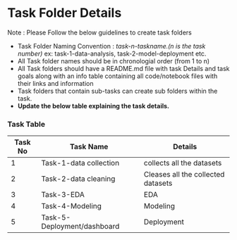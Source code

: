 # Task Folder Details

Note : Please Follow the below guidelines to create task folders
- Task Folder Naming Convention : _task-n-taskname.(n is the task number)_  ex: task-1-data-analysis, task-2-model-deployment etc.
- All Task folder names should be in chronologial order (from 1 to n)
- All Task folders should have a README.md file with task Details and task goals along with an info table containing all code/notebook files with their links and information
- Task folders that contain sub-tasks can create sub folders within the task.
- __Update the below table explaining the task details.__

### Task Table

| Task No| Task Name | Details |
|-|-|-|
|1| Task-1-data collection    |  collects all the datasets      |
|2| Task-2-data cleaning   |  Cleases all the collected datasets   |
|3| Task-3-EDA   |   EDA      | analysiese all the cleaned datasets and find first insights
|4| Task-4-Modeling |  Modeling       |Builds ML models
|5| Task-5-Deployment/dashboard |  Deployment       |explores the alternative and practical deployment or look for an internactive daashboards

